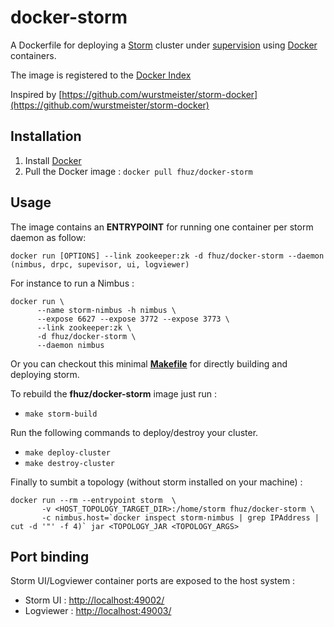 docker-storm
=============
A Dockerfile for deploying a [Storm](http://storm.incubator.apache.org/) cluster under [supervision](http://supervisord.org/) using [Docker](https://www.docker.io/)
 containers. 

The image is registered to the [Docker Index](https://index.docker.io/u/fhuz/docker-storm/)

Inspired by [https://github.com/wurstmeister/storm-docker](https://github.com/wurstmeister/storm-docker)

Installation
------------
1. Install [Docker](https://www.docker.io/)
2. Pull the Docker image : ```docker pull fhuz/docker-storm```

Usage
-----
The image contains an **ENTRYPOINT** for running one container per storm daemon as follow:
  
```docker run [OPTIONS] --link zookeeper:zk -d fhuz/docker-storm --daemon (nimbus, drpc, supevisor, ui, logviewer)```  

For instance to run a Nimbus :

```
docker run \  
      --name storm-nimbus -h nimbus \  
      --expose 6627 --expose 3772 --expose 3773 \  
      --link zookeeper:zk \  
      -d fhuz/docker-storm \  
      --daemon nimbus
```

Or you can checkout this minimal **[Makefile](https://github.com/fhussonnois/docker-storm/blob/master/Makefile)** for directly building and deploying storm.

To rebuild the **fhuz/docker-storm** image just run :

  - ```make storm-build```

Run the following commands to deploy/destroy your cluster.

  - ```make deploy-cluster```
  - ```make destroy-cluster```

Finally to sumbit a topology (without storm installed on your machine) :  
```
docker run --rm --entrypoint storm  \  
       -v <HOST_TOPOLOGY_TARGET_DIR>:/home/storm fhuz/docker-storm \   
       -c nimbus.host=`docker inspect storm-nimbus | grep IPAddress | cut -d '"' -f 4)` jar <TOPOLOGY_JAR <TOPOLOGY_ARGS>
```

Port binding 
-------------

Storm UI/Logviewer container ports are exposed to the host system : 

  - Storm UI : [http://localhost:49002/](http://localhost:49002/)
  - Logviewer : [http://localhost:49003/](http://localhost:49003/)
